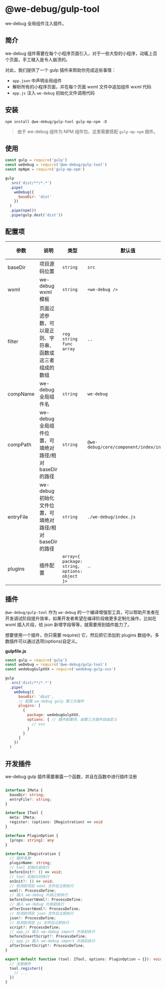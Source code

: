 # @we-debug/gulp-tool

we-debug 全局组件注入插件。

## 简介

we-debug 组件需要在每个小程序页面引入，对于一些大型的小程序，动辄上百个页面，手工植入是令人崩溃的。

对此，我们提供了一个 gulp 插件来帮助你完成这些事情：

- `app.json` 中声明全局组件
- 解析所有的小程序页面，并在每个页面 wxml 文件中追加组件 wxml 代码
- `app.js` 注入 `we-debug` 初始化文件调用代码

## 安装

```
npm install @we-debug/gulp-tool gulp-mp-npm -D
```

> 由于 we-debug 组件为 NPM 组件包，这里需要搭配 `gulp-mp-npm` 插件。

## 使用

```javascript
const gulp = require('gulp')
const weDebug = require('@we-debug/gulp-tool')
const mpNpm = require('gulp-mp-npm')

gulp
  .src('dist/**/*.*')
  .pipe(
    weDebug({
      baseDir: 'dist'
    })
  )
  .pipe(npm())
  .pipe(gulp.dest('dist'))
```

## 配置项

参数 | 说明 |  类型 | 默认值 | 版本
-|-|-|-|-|
baseDir | 项目源码位置 | `string` | `src` | - |
wxml | we-debug wxml 模板 | `string` | `<we-debug />` | - |
filter | 页面过滤参数，可以是正则、字符串、函数或这三者组成的数组 | `reg` `string` `func` `array` | `''` | - |
compName | we-debug 全局组件名 | `string` | `we-debug` | - |
compPath | we-debug 全局组件位置，可填绝对路径/相对baseDir的路径 | `string` | `@we-debug/core/component/index/index` | - |
entryFile | we-debug 初始化文件位置，可填绝对路径/相对baseDir的路径 | `string` | `./we-debug/index.js` | - |
plugins | 插件配置 | `array<{ package: string, options: object }>` | `` | - |

## 插件
```@we-debug/gulp-tool``` 作为 ```we-debug``` 的一个编译增强型工具，可以帮助开发者在开发调试阶段提升效率，如果开发者希望在编译阶段做更多定制化操作，比如在 wxml 插入片段，给 json 新增字段等等，就需要用到插件能力了。

想要使用一个插件，你只需要 require() 它，然后把它添加到 plugins 数组中。多数插件可以通过选项(options)自定义。

**gulpfile.js**

```javascript
const gulp = require('gulp')
const weDebug = require('@we-debug/gulp-tool')
const wedebugGulpXXX = require('wedebug-gulp-xxx')

gulp
  .src('dist/**/*.*')
  .pipe(
    weDebug({
      baseDir: 'dist',
      // 配置 we-debug gulp 第三方插件
      plugins: [
        {
          package: wedebugGulpXXX,
          options: { // 插件配置项，由第三方插件自由定义
            // xxx
          }
        }
      ]
    })
  )
```

## 开发插件

we-debug gulp 插件需要暴露一个函数，并且在函数中进行插件注册

```typescript

interface IMeta {
  baseDir: string;
  entryFile?: string;
}

interface ITool {
  meta: IMeta;
  register: (options: IRegistration) => void
}

interface PluginOption {
  [props: string]: any
}

interface IRegistration {
  // 插件名称
  pluginName: string;
  // tool 初始化前执行
  beforeInit?: () => void;
  // tool 初始化时执行
  onInit?: () => void;
  // 检测到项目 wxml 文件后立即执行
  wxml?: ProcessDefine;
  // 插入 we-debug 片段之前执行
  beforeInsertWxml?: ProcessDefine;
  // 插入 we-debug 片段前执行
  afterInsertWxml?: ProcessDefine;
  // 检测到项目 json 文件后立即执行
  json?: ProcessDefine;
  // 检测到项目 js 文件后立即执行
  script?: ProcessDefine;
  // app.js 插入 we-debug import 片段前执行
  beforeInsertScript?: ProcessDefine;
  // app.js 插入 we-debug import 片段后执行
  afterInsertScript?: ProcessDefine;
}

export default function (tool: ITool, options: PluginOption = {}): void {
  // 注册插件
  tool.register({
    // ...
  })
}
```

